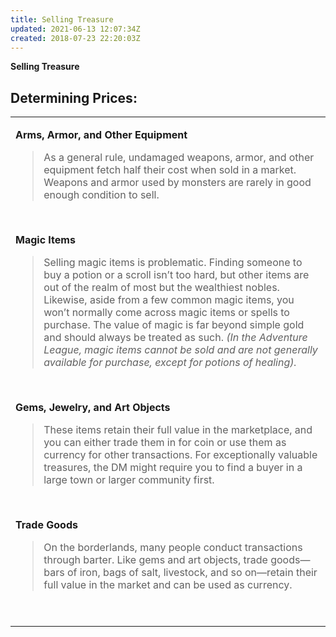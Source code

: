 ```yaml
---
title: Selling Treasure
updated: 2021-06-13 12:07:34Z
created: 2018-07-23 22:20:03Z
---
```


**Selling Treasure**

## **Determining Prices:**

<table><tbody><tr class="odd"><td><p><strong>Arms, Armor, and Other Equipment</strong></p><blockquote><p>As a general rule, undamaged weapons, armor, and other equipment fetch half their cost when sold in a market. Weapons and armor used by monsters are rarely in good enough condition to sell.</p></blockquote><p> </p><p><strong>Magic Items</strong></p><blockquote><p>Selling magic items is problematic. Finding someone to buy a potion or a scroll isn’t too hard, but other items are out of the realm of most but the wealthiest nobles. Likewise, aside from a few common magic items, you won’t normally come across magic items or spells to purchase. The value of magic is far beyond simple gold and should always be treated as such. <em>(In the Adventure League, magic items cannot be sold and are not generally available for purchase, except for potions of healing).</em></p></blockquote><p> </p><p><strong>Gems, Jewelry, and Art Objects</strong></p><blockquote><p>These items retain their full value in the marketplace, and you can either trade them in for coin or use them as currency for other transactions. For exceptionally valuable treasures, the DM might require you to find a buyer in a large town or larger community first.</p></blockquote><p> </p><p><strong>Trade Goods</strong></p><blockquote><p>On the borderlands, many people conduct transactions through barter. Like gems and art objects, trade goods—bars of iron, bags of salt, livestock, and so on—retain their full value in the market and can be used as currency.</p></blockquote><p> </p></td></tr></tbody></table>